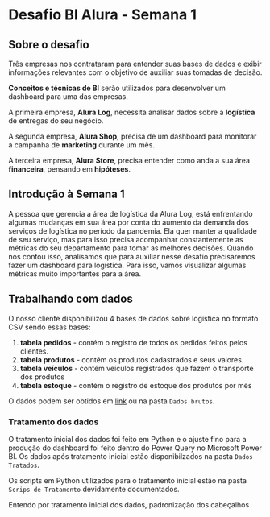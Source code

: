 # Desafio BI Alura - Semana 1

## Sobre o desafio

Três empresas nos contrataram para entender suas bases de dados e exibir informações relevantes com o objetivo de auxiliar suas tomadas de decisão.

**Conceitos e técnicas de BI** serão utilizados para desenvolver um dashboard para uma das empresas.

A primeira empresa, **Alura Log**, necessita analisar dados sobre a **logística** de entregas do seu negócio.

A segunda empresa, **Alura Shop**, precisa de um dashboard para monitorar a campanha de **marketing** durante um mês.

A terceira empresa, **Alura Store**, precisa entender como anda a sua área **financeira**, pensando em **hipóteses**.

## Introdução à Semana 1

A pessoa que gerencia a área de logística da Alura Log, está enfrentando algumas mudanças em sua área por conta do aumento da demanda dos serviços de logística no período da pandemia. Ela quer manter a qualidade de seu serviço, mas para isso precisa acompanhar constantemente as métricas do seu departamento para tomar as melhores decisões. Quando nos contou isso, analisamos que para auxiliar nesse desafio precisaremos fazer um dashboard para logística. Para isso, vamos visualizar algumas métricas muito importantes para a área.

## Trabalhando com dados

O nosso cliente disponibilizou 4 bases de dados sobre logística no formato CSV sendo essas bases:

1. **tabela pedidos** - contém o registro de todos os pedidos feitos pelos clientes.
2. **tabela produtos** - contém os produtos cadastrados e seus valores.
3. **tabela veículos** - contém veículos registrados que fazem o transporte dos produtos
4. **tabela estoque** - contém o registro de estoque dos produtos por mês

O dados podem ser obtidos em [link](https://drive.google.com/drive/folders/1saKsmnW4FvOw_MRG363pNEYFbFpGw5hf?usp=sharing) ou na pasta `Dados brutos`.

### Tratamento dos dados

O tratamento inicial dos dados foi feito em Python e o ajuste fino para a produção do dashboard foi feito dentro do Power Query no Microsoft Power BI.
Os dados após tratamento inicial estão disponibilzados na pasta `Dados Tratados`.

Os scripts em Python utilizados para o tratamento inicial estão na pasta `Scrips de Tratamento` devidamente documentados.

Entendo por tratamento inicial dos dados, padronização dos cabeçalhos

